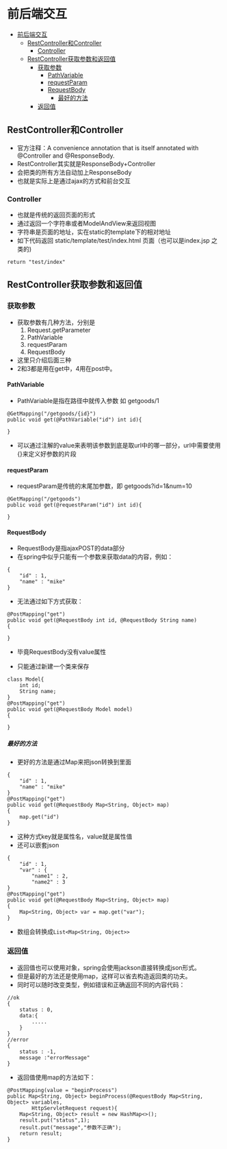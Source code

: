 # 前后端交互
<!-- TOC -->

- [前后端交互](#%E5%89%8D%E5%90%8E%E7%AB%AF%E4%BA%A4%E4%BA%92)
    - [RestController和Controller](#RestController%E5%92%8CController)
        - [Controller](#Controller)
    - [RestController获取参数和返回值](#RestController%E8%8E%B7%E5%8F%96%E5%8F%82%E6%95%B0%E5%92%8C%E8%BF%94%E5%9B%9E%E5%80%BC)
        - [获取参数](#%E8%8E%B7%E5%8F%96%E5%8F%82%E6%95%B0)
            - [PathVariable](#PathVariable)
            - [requestParam](#requestParam)
            - [RequestBody](#RequestBody)
                - [最好的方法](#%E6%9C%80%E5%A5%BD%E7%9A%84%E6%96%B9%E6%B3%95)
        - [返回值](#%E8%BF%94%E5%9B%9E%E5%80%BC)

<!-- /TOC -->
## RestController和Controller
- 官方注释：A convenience annotation that is itself annotated with @Controller and @ResponseBody.
- RestController其实就是ResponseBody+Controller
- 会把类的所有方法自动加上ResponseBody
- 也就是实际上是通过ajax的方式和前台交互

### Controller
- 也就是传统的返回页面的形式
- 通过返回一个字符串或者ModelAndView来返回视图
- 字符串是页面的地址，实在static的template下的相对地址
- 如下代码返回 static/template/test/index.html 页面（也可以是index.jsp 之类的)
```
return "test/index"
```

## RestController获取参数和返回值

### 获取参数
- 获取参数有几种方法，分别是
    1. Request.getParameter
    2. PathVariable
    3. requestParam
    4. RequestBody
- 这里只介绍后面三种
- 2和3都是用在get中，4用在post中。

#### PathVariable
- PathVariable是指在路径中就传入参数 如 getgoods/1
```
@GetMapping("/getgoods/{id}")
public void get(@PathVariable("id") int id){

}
```
- 可以通过注解的value来表明该参数到底是取url中的哪一部分，url中需要使用{}来定义好参数的片段

#### requestParam
- requestParam是传统的末尾加参数，即 getgoods?id=1&num=10
```
@GetMapping("/getgoods")
public void get(@requestParam("id") int id){

}
```

#### RequestBody
- RequestBody是指ajaxPOST的data部分
- 在spring中似乎只能有一个参数来获取data的内容，例如：
```
{
    "id" : 1,
    "name" : "mike"
}
```
- 无法通过如下方式获取：
```
@PostMapping("get")
public void get(@RequestBody int id, @RequestBody String name)
{

}
```
- 毕竟RequestBody没有value属性

- 只能通过新建一个类来保存
```
class Model{
    int id;
    String name;
}
@PostMapping("get")
public void get(@RequestBody Model model)
{

}
```
##### 最好的方法
- 更好的方法是通过Map来把json转换到里面
```
{
    "id" : 1,
    "name" : "mike"
}
@PostMapping("get")
public void get(@RequestBody Map<String, Object> map)
{
    map.get("id")
}
```
- 这种方式key就是属性名，value就是属性值
- 还可以嵌套json
```
{
    "id" : 1,
    "var" : {
        "name1" : 2,
        "name2" : 3
}
@PostMapping("get")
public void get(@RequestBody Map<String, Object> map)
{
    Map<String, Object> var = map.get("var");
}
```
- 数组会转换成`List<Map<String, Object>>`


### 返回值
- 返回值也可以使用对象，spring会使用jackson直接转换成json形式。
- 但是最好的方法还是使用map，这样可以省去构造返回类的功夫。
- 同时可以随时改变类型，例如错误和正确返回不同的内容代码：
```
//ok
{
    status : 0,
    data:{
        .....
    }
}
//error
{
    status : -1,
    message :"errorMessage"
}
```

- 返回值使用map的方法如下：
```
@PostMapping(value = "beginProcess")
public Map<String, Object> beginProcess(@RequestBody Map<String, Object> variables,
        HttpServletRequest request){
    Map<String, Object> result = new HashMap<>();
    result.put("status",1);
    result.put("message","参数不正确");
    return result;
}
```

